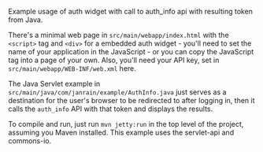 Example usage of auth widget with call to auth_info api with resulting token from Java.

There's a minimal web page in `src/main/webapp/index.html` with the `<script>` tag and `<div>` for a embedded auth widget - you'll need to set the name of your application in the JavaScript - or you can copy the JavaScript tag into a page of your own.  Also, you'll need your API key, set in `src/main/webapp/WEB-INF/web.xml` here.

The Java Servlet example in `src/main/java/com/janrain/example/AuthInfo.java` just serves as a destination for the user's browser to be redirected to after logging in, then it calls the `auth_info` API with that token and displays the results.

To compile and run, just run `mvn jetty:run` in the top level of the project, assuming you Maven installed.  This example uses the servlet-api and commons-io.
